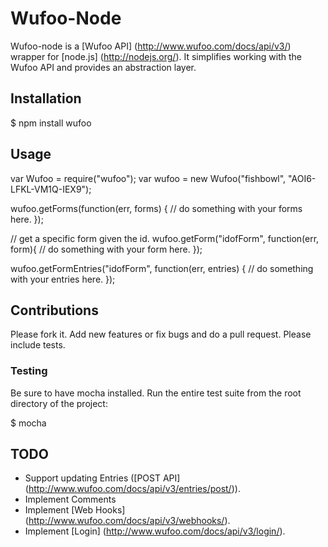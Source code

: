# Wufoo-Node 

Wufoo-node is a [Wufoo API] (http://www.wufoo.com/docs/api/v3/) wrapper for [node.js] (http://nodejs.org/). It simplifies working with the Wufoo API and provides an abstraction layer.

## Installation

   $ npm install wufoo
   
## Usage

   var Wufoo = require("wufoo");
   var wufoo = new Wufoo("fishbowl", "AOI6-LFKL-VM1Q-IEX9");
   
   wufoo.getForms(function(err, forms) {
      // do something with your forms here.
   });
   
   // get a specific form given the id.
   wufoo.getForm("idofForm", function(err, form){
      // do something with your form here.
   });
   
   wufoo.getFormEntries("idofForm", function(err, entries) {
      // do something with your entries here.
   });
   
## Contributions

Please fork it. Add new features or fix bugs and do a pull request. Please include tests.

### Testing
Be sure to have mocha installed. Run the entire test suite from the root directory of the project:

   $ mocha

## TODO

- Support updating Entries ([POST API] (http://www.wufoo.com/docs/api/v3/entries/post/)).
- Implement Comments
- Implement [Web Hooks] (http://www.wufoo.com/docs/api/v3/webhooks/).
- Implement [Login] (http://www.wufoo.com/docs/api/v3/login/).